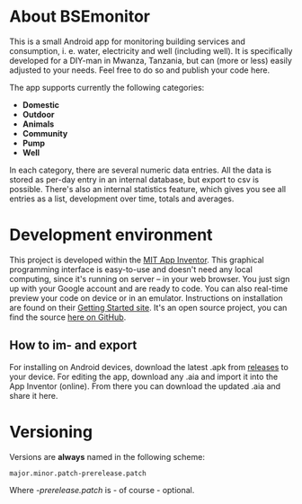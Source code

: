 # About BSEmonitor

This is a small Android app for monitoring building services and consumption, i. e. water, electricity and well (including well).
It is specifically developed for a DIY-man in Mwanza, Tanzania, but can (more or less) easily adjusted to your needs. Feel free to do so and publish your code here.

The app supports currently the following categories:
* **Domestic**
* **Outdoor**
* **Animals**
* **Community**
* **Pump**
* **Well**

In each category, there are several numeric data entries.
All the data is stored as per-day entry in an internal database, but export to csv is possible.
There's also an internal statistics feature, which gives you see all entries as a list, development over time, totals and averages.


# Development environment

This project is developed within the [MIT App Inventor](https://appinventor.mit.edu).
This graphical programming interface is easy-to-use and doesn't need any local computing, since it's running on server – in your web browser.
You just sign up with your Google account and are ready to code.
You can also real-time preview your code on device or in an emulator. Instructions on installation are found on their [Getting Started site](https://appinventor.mit.edu/explore/get-started).
It's an open source project, you can find the source [here on GitHub](https://github.com/mit-cml/appinventor-sources).


## How to im- and export

For installing on Android devices, download the latest .apk from [releases](https://github.com/fredFabLab/BSEmonitor/releases) to your device.
For editing the app, download any .aia and import it into the App Inventor (online). From there you can download the updated .aia and share it here.


# Versioning

Versions are **always** named in the following scheme:

    major.minor.patch-prerelease.patch

Where *-prerelease.patch* is - of course - optional.
